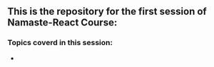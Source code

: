 ## This is the repository for the first session of Namaste-React Course:

### Topics coverd in this session:

- 
